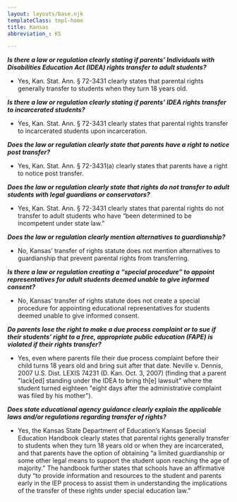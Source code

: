```yaml
---
layout: layouts/base.njk
templateClass: tmpl-home
title: Kansas
abbreviation_: KS

---
```

**_Is there a law or regulation clearly stating if parents’ Individuals with Disabilities Education Act (IDEA) rights transfer to adult students?_**

* Yes, Kan. Stat. Ann. § 72-3431 clearly states that parental rights generally transfer to students when they turn 18 years old.

**_Is there a law or regulation clearly stating if parents’ IDEA rights transfer to incarcerated students?_**

* Yes, Kan. Stat. Ann. § 72-3431 clearly states that parental rights transfer to incarcerated students upon incarceration.

**_Does the law or regulation clearly state that parents have a right to notice post transfer?_**

* Yes, Kan. Stat. Ann. § 72-3431(a) clearly states that parents have a right to notice post transfer.

**_Does the law or regulation clearly state that rights do not transfer to adult students with legal guardians or conservators?_**

* Yes, Kan. Stat. Ann. § 72-3431 clearly states that parental rights do not transfer to adult students who have “been determined to be incompetent under state law.”

**_Does the law or regulation clearly mention alternatives to guardianship?_**

* No, Kansas’ transfer of rights statute does not mention alternatives to guardianship that prevent parental rights from transferring.

**_Is there a law or regulation creating a “special procedure”  to appoint representatives for adult students deemed unable to give informed consent?_**

* No, Kansas’ transfer of rights statute does not create a special procedure for appointing educational representatives for students deemed unable to give informed consent.

**_Do parents lose the right to make a due process complaint or to sue if their students’ right to a free, appropriate public education (FAPE) is violated if their rights transfer?_**

* Yes, even where parents file their due process complaint before their child turns 18 years old and bring suit after that date. Neville v. Dennis, 2007 U.S. Dist. LEXIS 74231 (D. Kan. Oct. 3, 2007) (finding that a parent "lack\[ed\] standing under the IDEA to bring th\[e\] lawsuit" where the student turned eighteen "eight days after the administrative complaint was filed by his mother").

**_Does state educational agency guidance clearly explain the applicable laws and/or regulations regarding transfer of rights?_**

* Yes, the Kansas State Department of Education’s Kansas Special Education Handbook clearly states that parental rights generally transfer to students when they turn 18 years old or when they are incarcerated, and that parents have the option of obtaining “a limited guardianship or some other legal means to support the student upon reaching the age of majority.” The handbook further states that schools have an affirmative duty “to provide information and resources to the student and parents early in the IEP process to assist them in understanding the implications of the transfer of these rights under special education law.”